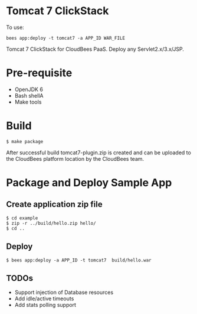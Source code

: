 # Tomcat 7 ClickStack

To use: 

    bees app:deploy -t tomcat7 -a APP_ID WAR_FILE

Tomcat 7 ClickStack for CloudBees PaaS. Deploy any Servlet2.x/3.x/JSP.

# Pre-requisite

* OpenJDK 6
* Bash shellA
* Make tools

# Build 

    $ make package

After successful build tomcat7-plugin.zip is created and can be uploaded to the CloudBees platform location by the CloudBees team.

# Package and Deploy Sample App

## Create application zip file
    $ cd example
    $ zip -r ../build/hello.zip hello/ 
    $ cd ..

## Deploy 

    $ bees app:deploy -a APP_ID -t tomcat7  build/hello.war


## TODOs
* Support injection of Database resources
* Add idle/active timeouts
* Add stats polling support

